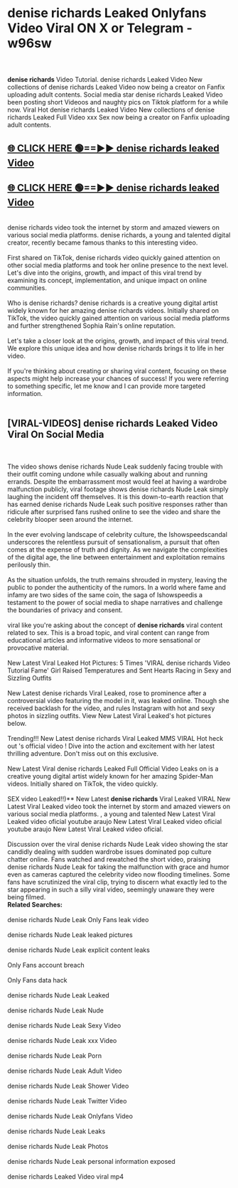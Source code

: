 <h1> denise richards Leaked Onlyfans Video Viral ON X or Telegram - w96sw </h1>

# 
<br>
<strong>denise richards</strong> Video Tutorial. denise richards Leaked Video New collections of  denise richards Leaked Video now being a creator on Fanfix uploading adult contents. Social media star denise richards Leaked Video been posting short Videoos and naughty pics on Tiktok platform for a while now. Viral Hot denise richards Leaked Video New collections of denise richards Leaked Full Video xxx Sex now being a creator on Fanfix uploading adult contents.
<br>

## [🌐 CLICK HERE 🟢==►► denise richards leaked Video ](https://onlyclips.site?title=denise_richards&ref=git)


## [🌐 CLICK HERE 🟢==►► denise richards leaked Video ](https://onlyclips.site?title=denise_richards&ref=git)

<br>
denise richards video took the internet by storm and amazed viewers on various social media platforms. denise richards, a young and talented digital creator, recently became famous thanks to this interesting video.
<br><br>
First shared on TikTok, denise richards video quickly gained attention on other social media platforms and took her online presence to the next level. Let's dive into the origins, growth, and impact of this viral trend by examining its concept, implementation, and unique impact on online communities.
<br><br>
Who is denise richards? denise richards is a creative young digital artist widely known for her amazing denise richards videos. Initially shared on TikTok, the video quickly gained attention on various social media platforms and further strengthened Sophia Rain's online reputation.
<br><br>
Let's take a closer look at the origins, growth, and impact of this viral trend. We explore this unique idea and how denise richards brings it to life in her video.
<br><br>
If you're thinking about creating or sharing viral content, focusing on these aspects might help increase your chances of success! If you were referring to something specific, let me know and I can provide more targeted information.
<br><br>
<h2>[VIRAL-VIDEOS] denise richards Leaked Video Viral On Social Media</h2>
<br><br>
The video shows denise richards Nude Leak suddenly facing trouble with their outfit coming undone while casually walking about and running errands. Despite the embarrassment most would feel at having a wardrobe malfunction publicly, viral footage shows denise richards Nude Leak simply laughing the incident off themselves. It is this down-to-earth reaction that has earned denise richards Nude Leak such positive responses rather than ridicule after surprised fans rushed online to see the video and share the celebrity blooper seen around the internet.
<br><br>
In the ever evolving landscape of celebrity culture, the Ishowspeedscandal underscores the relentless pursuit of sensationalism, a pursuit that often comes at the expense of truth and dignity. As we navigate the complexities of the digital age, the line between entertainment and exploitation remains perilously thin.
<br><br>
As the situation unfolds, the truth remains shrouded in mystery, leaving the public to ponder the authenticity of the rumors. In a world where fame and infamy are two sides of the same coin, the saga of Ishowspeedis a testament to the power of social media to shape narratives and challenge the boundaries of privacy and consent.
<br><br>
viral like you're asking about the concept of <strong>denise richards</strong> viral content related to sex. This is a broad topic, and viral content can range from educational articles and informative videos to more sensational or provocative material.
<br><br>
New Latest Viral Leaked Hot Pictures: 5 Times 'VIRAL denise richards Video Tutorial Fame' Girl Raised Temperatures and Sent Hearts Racing in Sexy and Sizzling Outfits
<br><br>
New Latest denise richards Viral Leaked, rose to prominence after a controversial video featuring the model in it, was leaked online. Though she received backlash for the video, and rules Instagram with hot and sexy photos in sizzling outfits. View New Latest Viral Leaked's hot pictures below.
<br><br>
Trending!!! New Latest denise richards Viral Leaked MMS VIRAL Hot heck out 's official video ! Dive into the action and excitement with her latest thrilling adventure. Don't miss out on this exclusive.
<br><br>
New Latest Viral denise richards Leaked Full Official Video Leaks on  is a creative young digital artist widely known for her amazing Spider-Man videos. Initially shared on TikTok, the video quickly.
<br><br>
SEX video Leaked!!)** New Latest <strong>denise richards</strong> Viral Leaked VIRAL New Latest Viral Leaked video took the internet by storm and amazed viewers on various social media platforms. , a young and talented New Latest Viral Leaked video oficial youtube araujo New Latest Viral Leaked video oficial youtube araujo New Latest Viral Leaked video oficial.
<br><br>
Discussion over the viral denise richards Nude Leak video showing the star candidly dealing with sudden wardrobe issues dominated pop culture chatter online. Fans watched and rewatched the short video, praising denise richards Nude Leak for taking the malfunction with grace and humor even as cameras captured the celebrity video now flooding timelines. Some fans have scrutinized the viral clip, trying to discern what exactly led to the star appearing in such a silly viral video, seemingly unaware they were being filmed.
<br>
<strong>Related Searches:</strong>
<br><br>
denise richards Nude Leak Only Fans leak video
<br><br>
denise richards Nude Leak leaked pictures
<br><br>
denise richards Nude Leak explicit content leaks
<br><br>
Only Fans account breach
<br><br>
Only Fans data hack
<br><br>
denise richards Nude Leak Leaked
<br><br>
denise richards Nude Leak Nude
<br><br>
denise richards Nude Leak Sexy Video
<br><br>
denise richards Nude Leak xxx Video
<br><br>
denise richards Nude Leak Porn
<br><br>
denise richards Nude Leak Adult Video
<br><br>
denise richards Nude Leak Shower Video
<br><br>
denise richards Nude Leak Twitter Video
<br><br>
denise richards Nude Leak Onlyfans Video
<br><br>
denise richards Nude Leak Leaks
<br><br>
denise richards Nude Leak Photos
<br><br>
denise richards Nude Leak personal information exposed
<br><br>
denise richards Leaked Video viral mp4